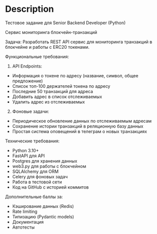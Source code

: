 # Description
Тестовое задание для Senior Backend Developer (Python)

Сервис мониторинга блокчейн-транзакций

Задача: Разработать REST API сервис для мониторинга транзакций в блокчейне и работы с ERC20 токенами.

Функциональные требования:

1. API Endpoints:
- Информация о токене по адресу (название, символ, общее предложение)
- Список топ-100 держателей токена по адресу
- Последние 50 транзакций для адреса
- Добавить адрес в список отслеживаемых
- Удалить адрес из отслеживаемых

2. Фоновые задачи:
- Периодическое обновление данных по отслеживаемым адресам
- Сохранение истории транзакций в реляционную базу данных
- Простая система оповещений в телеграм о новых транзакциях

Технические требования:
- Python 3.10+
- FastAPI для API
- Postgres для хранения данных
- web3.py для работы с блокчейном
- SQLAlchemy для ORM
- Celery для фоновых задач
- Работа в тестовой сети
- Код на GitHub с историей коммитов

Дополнительные баллы за:
- Кэширование данных (Redis)
- Rate limiting
- Типизацию (Pydantic models)
- Документация
- Автотесты
